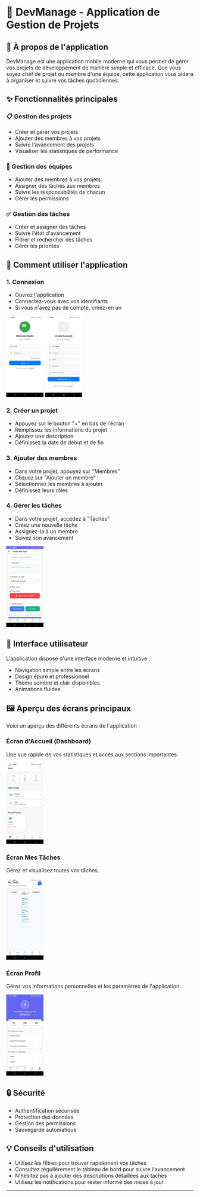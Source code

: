 # 📱 DevManage - Application de Gestion de Projets

## 🎯 À propos de l'application

DevManage est une application mobile moderne qui vous permet de gérer vos projets de développement de manière simple et efficace. Que vous soyez chef de projet ou membre d'une équipe, cette application vous aidera à organiser et suivre vos tâches quotidiennes.

## ✨ Fonctionnalités principales

### 📋 Gestion des projets
- Créer et gérer vos projets
- Ajouter des membres à vos projets
- Suivre l'avancement des projets
- Visualiser les statistiques de performance

### 👥 Gestion des équipes
- Ajouter des membres à vos projets
- Assigner des tâches aux membres
- Suivre les responsabilités de chacun
- Gérer les permissions

### ✅ Gestion des tâches
- Créer et assigner des tâches
- Suivre l'état d'avancement
- Filtrer et rechercher des tâches
- Gérer les priorités

## 📱 Comment utiliser l'application

### 1. Connexion
- Ouvrez l'application
- Connectez-vous avec vos identifiants
- Si vous n'avez pas de compte, créez-en un

<img src="./screenshots/2.jpg" alt="Écran de Connexion" width="100"/>

<img src="./screenshots/3.jpg" alt="Écran de Création de Compte" width="100"/>

### 2. Créer un projet
- Appuyez sur le bouton "+" en bas de l'écran
- Remplissez les informations du projet
- Ajoutez une description
- Définissez la date de début et de fin

### 3. Ajouter des membres
- Dans votre projet, appuyez sur "Membres"
- Cliquez sur "Ajouter un membre"
- Sélectionnez les membres à ajouter
- Définissez leurs rôles

### 4. Gérer les tâches
- Dans votre projet, accédez à "Tâches"
- Créez une nouvelle tâche
- Assignez-la à un membre
- Suivez son avancement

<img src="./screenshots/5.jpg" alt="Écran de Création de Tâche" width="100"/>

## 🎨 Interface utilisateur

L'application dispose d'une interface moderne et intuitive :
- Navigation simple entre les écrans
- Design épuré et professionnel
- Thème sombre et clair disponibles
- Animations fluides

## 🖼️ Aperçu des écrans principaux

Voici un aperçu des différents écrans de l'application :

### Écran d'Accueil (Dashboard)
Une vue rapide de vos statistiques et accès aux sections importantes.

<img src="./screenshots/1.jpg" alt="Écran d'Accueil" width="100"/>

### Écran Mes Tâches
Gérez et visualisez toutes vos tâches.

<img src="./screenshots/4.jpg" alt="Écran Mes Tâches" width="100"/>

### Écran Profil
Gérez vos informations personnelles et les paramètres de l'application.

<img src="./screenshots/6.jpg" alt="Écran Profil" width="100"/>

## 🔒 Sécurité

- Authentification sécurisée
- Protection des données
- Gestion des permissions
- Sauvegarde automatique

## 💡 Conseils d'utilisation

- Utilisez les filtres pour trouver rapidement vos tâches
- Consultez régulièrement le tableau de bord pour suivre l'avancement
- N'hésitez pas à ajouter des descriptions détaillées aux tâches
- Utilisez les notifications pour rester informé des mises à jour

---
